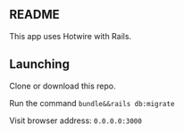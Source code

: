 ## README

This app uses Hotwire with Rails.

## Launching

Clone or download this repo.

Run the command `bundle&&rails db:migrate`

Visit browser address: `0.0.0.0:3000`
